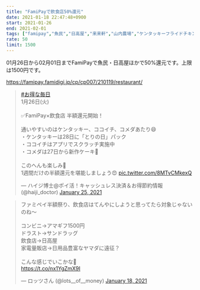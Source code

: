 ```yaml
---
title: "FamiPayで飲食店50%還元"
date: 2021-01-18 22:47:48+0900
start: 2021-01-26
end: 2021-02-01
tags: ["famipay","魚民","日高屋","来来軒","山内農場","ケンタッキーフライドチキン"]
rate: 50
limit: 1500
---
```

01月26日から02月01日までFamiPayで魚民・日高屋ほかで50%還元です。上限は1500円です。

https://famipay.famidigi.jp/cp/cp007/210119/restaurant/

<blockquote class="twitter-tweet"><p lang="ja" dir="ltr"><a href="https://twitter.com/hashtag/%E3%81%8A%E5%BE%97%E3%81%AA%E6%AF%8E%E6%97%A5?src=hash&amp;ref_src=twsrc%5Etfw">#お得な毎日</a><br>1月26日(火)<br><br>✅FamiPay×飲食店 半額還元開始！<br><br>通いやすいのはケンタッキー、ココイチ、コメダあたり😄<br>・ケンタッキーは28日に「とりの日」パック<br>・ココイチはアプリでスクラッチ実施中<br>・コメダは27日から新作ケーキ🤤<br><br>このへんも楽しみ🥰<br>1週間だけの半額還元を堪能しましょう😍 <a href="https://t.co/8MTvCMkexQ">pic.twitter.com/8MTvCMkexQ</a></p>&mdash; ハイジ博士@ポイ活！キャッシュレス決済＆お得節約情報 (@haiji_doctor) <a href="https://twitter.com/haiji_doctor/status/1353726319478022144?ref_src=twsrc%5Etfw">January 25, 2021</a></blockquote> <script async src="https://platform.twitter.com/widgets.js" charset="utf-8"></script>
<blockquote class="twitter-tweet"><p lang="ja" dir="ltr">ファミペイ半額祭り、飲食店はてんやにしようと思ってたら対象じゃないのね〜<br><br>コンビニ→アマギフ1500円<br>ドラスト→サンドラッグ<br>飲食店→日高屋<br>家電量販店→日用品豊富なヤマダに遠征？<br><br>こんな感じでいこかな🤔<br> <a href="https://t.co/nx1YgZmX9I">https://t.co/nx1YgZmX9I</a></p>&mdash; ロッツさん (@lots__of__money) <a href="https://twitter.com/lots__of__money/status/1351097721038528512?ref_src=twsrc%5Etfw">January 18, 2021</a></blockquote> <script async src="https://platform.twitter.com/widgets.js" charset="utf-8"></script>

